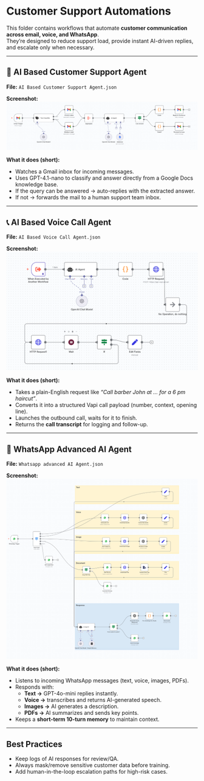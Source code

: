 # Customer Support Automations

This folder contains workflows that automate **customer communication across email, voice, and WhatsApp**.  
They’re designed to reduce support load, provide instant AI-driven replies, and escalate only when necessary.

---

## 📧 AI Based Customer Support Agent  
**File:** `AI Based Customer Support Agent.json`  

**Screenshot:**  
![Customer Support Agent](./Screenshots/Customer%20Support%20Agent.png)

**What it does (short):**  
- Watches a Gmail inbox for incoming messages.  
- Uses GPT-4.1-nano to classify and answer directly from a Google Docs knowledge base.  
- If the query can be answered → auto-replies with the extracted answer.  
- If not → forwards the mail to a human support team inbox.  

---

## 📞 AI Based Voice Call Agent  
**File:** `AI Based Voice Call Agent.json`  

**Screenshot:**  
![Voice Call Agent](./Screenshots/Voice%20Call%20Agent.png)

**What it does (short):**  
- Takes a plain-English request like *“Call barber John at … for a 6 pm haircut”*.  
- Converts it into a structured Vapi call payload (number, context, opening line).  
- Launches the outbound call, waits for it to finish.  
- Returns the **call transcript** for logging and follow-up.  

---

## 📱 WhatsApp Advanced AI Agent  
**File:** `Whatsapp advanced AI Agent.json`  

**Screenshot:**  
![WhatsApp Advanced AI Agent](./Screenshots/WhatsApp%20Advanced%20AI%20Agent.png)

**What it does (short):**  
- Listens to incoming WhatsApp messages (text, voice, images, PDFs).  
- Responds with:  
  - **Text →** GPT-4o-mini replies instantly.  
  - **Voice →** transcribes and returns AI-generated speech.  
  - **Images →** AI generates a description.  
  - **PDFs →** AI summarizes and sends key points.  
- Keeps a **short-term 10-turn memory** to maintain context.  

---

## Best Practices
- Keep logs of AI responses for review/QA.  
- Always mask/remove sensitive customer data before training.  
- Add human-in-the-loop escalation paths for high-risk cases.  
